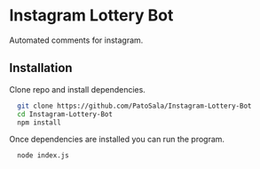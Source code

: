 
# Instagram Lottery Bot

Automated comments for instagram.


## Installation

Clone repo and install dependencies.

```bash
  git clone https://github.com/PatoSala/Instagram-Lottery-Bot
  cd Instagram-Lottery-Bot
  npm install
```
Once dependencies are installed you can run the program.

```bash
  node index.js
```